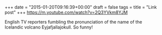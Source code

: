 +++
date = "2015-01-20T09:16:39+00:00"
draft = false
tags = 
title = "Link post"
+++
https://m.youtube.com/watch?v=2Q3YVkm8YJM

English TV reporters fumbling the pronunciation of the name of the Icelandic volcano Eyjafjallajokull. So funny!
